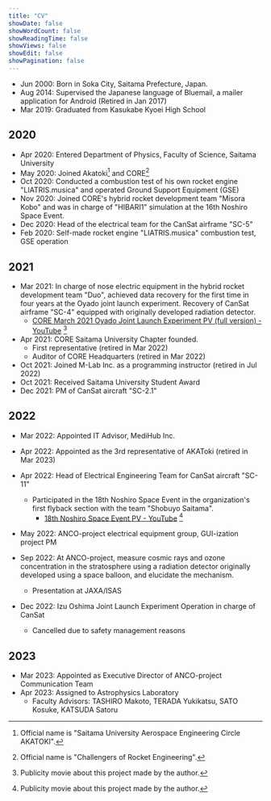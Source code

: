 ```yaml
---
title: "CV"
showDate: false
showWordCount: false
showReadingTime: false
showViews: false
showEdit: false
showPagination: false
---
```


- Jun 2000: Born in Soka City, Saitama Prefecture, Japan.
- Aug 2014: Supervised the Japanese language of Bluemail, a mailer application for Android (Retired in Jan 2017)
- Mar 2019: Graduated from Kasukabe Kyoei High School

## 2020

- Apr 2020: Entered Department of Physics, Faculty of Science, Saitama University
- May 2020: Joined Akatoki[^1] and CORE[^2]
- Oct 2020: Conducted a combustion test of his own rocket engine "LIATRIS.musica" and operated Ground Support Equipment (GSE)
- Nov 2020: Joined CORE's hybrid rocket development team "Misora Kobo" and was in charge of "HIBARI1" simulation at the 16th Noshiro Space Event.
- Dec 2020: Head of the electrical team for the CanSat airframe "SC-5"
- Feb 2020: Self-made rocket engine "LIATRIS.musica" combustion test, GSE operation

## 2021

- Mar 2021: In charge of nose electric equipment in the hybrid rocket development team "Duo", achieved data recovery for the first time in four years at the Oyado joint launch experiment. Recovery of CanSat airframe "SC-4" equipped with originally developed radiation detector.
  - [CORE March 2021 Oyado Joint Launch Experiment PV (full version) - YouTube](https://www.youtube.com/watch?v=CmlcOCtneyg) [^3]
- Apr 2021: CORE Saitama University Chapter founded.
  - First representative (retired in Mar 2022)
  - Auditor of CORE Headquarters (retired in Mar 2022)
- Oct 2021: Joined M-Lab Inc. as a programming instructor (retired in Jul 2022)
- Oct 2021: Received Saitama University Student Award
- Dec 2021: PM of CanSat aircraft "SC-2.1"

## 2022

- Mar 2022: Appointed IT Advisor, MediHub Inc.
- Apr 2022: Appointed as the 3rd representative of AKAToki (retired in Mar 2023)
- Apr 2022: Head of Electrical Engineering Team for CanSat aircraft "SC-11"
  - Participated in the 18th Noshiro Space Event in the organization's first flyback section with the team "Shobuyo Saitama".
    - [18th Noshiro Space Event PV - YouTube](https://youtu.be/S79zff2qCGM) [^3]
- May 2022: ANCO-project electrical equipment group, GUI-ization project PM
- Sep 2022: At ANCO-project, measure cosmic rays and ozone concentration in the stratosphere using a radiation detector originally developed using a space balloon, and elucidate the mechanism.
  - Presentation at JAXA/ISAS

- Dec 2022: Izu Oshima Joint Launch Experiment Operation in charge of CanSat
  - Cancelled due to safety management reasons

## 2023

- Mar 2023: Appointed as Executive Director of ANCO-project Communication Team
- Apr 2023: Assigned to Astrophysics Laboratory
  - Faculty Advisors: TASHIRO Makoto, TERADA Yukikatsu, SATO Kosuke, KATSUDA Satoru


[^1]: Official name is "Saitama University Aerospace Engineering Circle AKATOKI".

[^2]: Official name is "Challengers of Rocket Engineering".

[^3]: Publicity movie about this project made by the author.